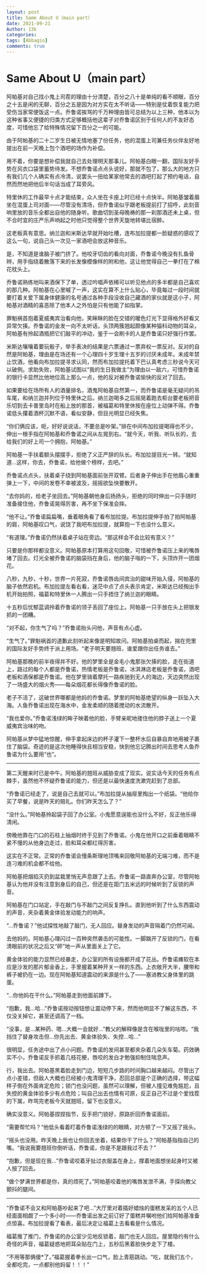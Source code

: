 ```yaml
---
layout: post
title: Same About U（main part）
date: 2021-09-21
Author: 13k
categories: 
tags: [Abbagio]
comments: true
---
```

# Same About U（main part）

阿帕基对自己找小鬼上司茬的理由十分清楚，百分之八十是单纯的看不顺眼，百分之十五是闲的无聊，百分之五是因为对方实在太不听话——特别是仗着恢复能力把受伤当家常便饭这一点。乔鲁诺挨骂的千万种理由皆可总结为以上三种，他本以为这种省事又便捷的归类方式足够概括他这辈子对乔鲁诺区别于任何人的不友好态度，可惜他忘了给特殊情况留下百分之一的可能。

由于阿帕基的二十二岁生日被无情地塞了份任务，他的混蛋上司兼任务伙伴友好地提出在前一天晚上包个酒吧的场作为补偿。

用不着，你要是想补偿我就自己去处理明天那事儿。阿帕基白眼一翻，国际友好手势在风衣口袋里蓄势待发。不想乔鲁诺点点头说好，那就不包了，那么大的地方只有我们几个人确实有点冷清，说罢头一扭给某家他常去的酒吧打起了预约电话，自然而然地把他后半句话当成了耳旁风。

特里休的工作最早十点才能结束，众人坐在卡座上时已经十点快半。阿帕基皱着眉坐在混蛋上司对面——尽管没有清场，但乔鲁诺似乎跟老板提前打了招呼，此刻音响里放的音乐全都出自他的随身听。歌曲切到圣母晚祷的那一刹那酒还未上桌，但不合时宜的庄严乐声响起之时他只觉得整个世界天旋地转堪比宿醉。

这老板真有意思。纳兰迦和米斯达早就开始吐槽，连布加拉提都一脸疑惑的感叹了这么一句，说自己头一次见一家酒吧会放这种音乐。

是，不知道是谁脑子被门挤了。他咬牙切齿的看向对面，乔鲁诺今晚没有扎鱼骨辫，用手指绕着散落下来的长发像模像样的附和他，这让他觉得自己一拳打在了棉花枕头上。

乔鲁诺熟练地叫来酒保下了单，透过吟唱声依稀可以听见他点的多半都是自己喜欢的那几种。阿帕基在心里嘁了一声，这实在算不上什么贴心，毕竟每过一段时间就要打着关爱下属身体健康的名号通过各种手段没收自己藏酒的家伙就是这小子，阿帕基对酒精的喜恶除了他本人之外怕是只有他能了如指掌。

罪魁祸首抱着夏威夷宾治看向他，笑眯眯的脸在交错的暖色灯光下显得格外好看又异常欠揍。乔鲁诺的金发一向不太听话，头顶两簇翘起颇像某种猫科动物的耳朵，阿帕基有拎起酒瓶把它们敲平的冲动，鉴于一会刷卡的人是乔鲁诺只好强行作罢。

米斯达嚷嚷着要玩骰子，举手表决的结果是六票通过一票弃权一票反对。反对的自然是阿帕基，理由是在场还有一个心理四十岁生理十五岁的讨厌未成年。未成年禁止饮酒，他看向布加拉提寻求认同，然而布加拉提托着下巴认真考虑三秒说今天可以破例。求助失败，阿帕基试图以“我的生日我做主”为理由以一敌六，可惜乔鲁诺的银行卡显然比他地位高上那么一点，他的反对被乔鲁诺愉快的反对了回去。

如果要给在场所有人的酒量排名，酒鬼阿帕基自然第一，而乔鲁诺是毫无疑问的吊车尾，和纳兰迦并列位于特里休之后。纳兰迦喝多之后摇晃着跑去柜台要老板把音乐切到去卡普里岛时在船上放的那首，被福葛和特里休按在座位上动弹不得。乔鲁诺低头攥着酒杯沉默不语，看似安静，但目光明显已经失焦。

“你们俩应该，呃，好好说说话，不要总是吵架。”排在中间布加拉提喝得也不少，伸出一根手指在阿帕基和乔鲁诺之间从左晃到右。“就今天，听我、听队长的，去给我们的好上司一个拥抱，阿帕基。”

阿帕基一手扶着额头摆摆手，拒绝了义正严辞的队长。布加拉提目光一转。“就知道...这样，你去，乔鲁诺，给他做个榜样，去吧。”

乔鲁诺点点头，扶着桌子绕到阿帕基面前张开双臂。后者身子伸出手在他眉心重重弹上一下，中间的发卷不幸被波及，摇摇欲坠快要散开。

“去你妈的，给老子坐回去。”阿帕基朝他身后扬扬头，拒绝的同时伸出一只手随时准备接住他，乔鲁诺晃得厉害，再不坐下保准会摔。

“他不让。”乔鲁诺扁扁嘴，垂着眼角看了看布加拉提。布加拉提伸手拍了拍阿帕基的肩，阿帕基叹口气，说饶了我吧布加拉提，就算抱一下也没什么意义。

“有道理。”乔鲁诺仍然扶着桌子站在旁边。“那这样会不会比较有意义？”

只要是你那样都没意义。阿帕基原本打算用这句回敬，可惜被乔鲁诺压上来的嘴唇堵了回去。灯光全被乔鲁诺的脑袋挡在身后，他的脑子嗡的一下，头顶炸开一团烟花。

八秒，九秒，十秒，世界一片死寂，乔鲁诺唇齿间宾治的甜味开始入侵，阿帕基的脑子依然宕机。布加拉提左看右看，迷茫中点了点头表示肯定，米斯达已经掏出手机开始拍照，福葛和特里休一人腾出一只手捂住了纳兰迦的眼睛。

十五秒后忧郁蓝调拎着乔鲁诺的领子丢回了座位上。阿帕基一只手放在头上把银发抓的一团糟。

“对不起，你生气了吗？”乔鲁诺抬头问他，声音有点心虚。

“生气了。”罪魁祸首的道歉此刻听起来像是明知故问。阿帕基拍桌而起，揣在兜里的国际友好手势终于派上用场。“老子明天要翘班，谁爱跟你出任务谁去。”

阿帕基那晚的前半夜得并不好。他的梦里全是金毛小鬼那张欠揍的脸，走在街道上，路过的每个人都是乔鲁诺，热情老板是乔鲁诺，冰淇淋店老板是乔鲁诺，酒吧老板和酒保都是乔鲁诺。他在梦里骑着摩托一路疾驰到无人的海边，天边突然出现了一场盛大的烟火秀——每朵烟花都长得像乔鲁诺的脸。

老子不活了，这破世界哪都是他妈的乔鲁诺。梦里的阿帕基绝望的纵身一跃坠入大海。人鱼乔鲁诺出现在海水中，金发柔顺的随着搅动的水流散开。

“我也爱你。”乔鲁诺浅绿的眸子映着他的脸，手臂亲昵地搂住他的脖子送上一个夏威夷宾治味的吻。

阿帕基从梦中猛地惊醒，伸手拿起床边的杯子灌下一整杯水后自暴自弃地用被子裹住了脑袋。奇迹的是这次他睡得快且相当安稳，快到他忘记腾出时间去思考人鱼乔鲁诺为什么要用“也”。

------

第二天醒来时已是中午。阿帕基的翘班从威胁变成了现实。说实话今天的任务有点棘手，虽然他不怀疑乔鲁诺的能力，但还是以最快速度洗漱完赶到了总部。

“乔鲁诺已经走了，说是自己去就可以。”布加拉提从抽屉里掏出一个纸袋。“他给你买了早餐，说是昨天的赔礼。你们昨天怎么了？”

“没什么。”阿帕基拎起袋子回了办公室。小鬼愿意逞能也没什么不好，反正他乐得清闲。

傍晚他靠在门口的石柱上抽烟时终于见到了乔鲁诺。小鬼在他开口之前垂着眼睛不紧不慢的从他身边走过，脸和耳朵都红得厉害。

这实在不正常。正常的乔鲁诺会慢条斯理地顶嘴来回敬阿帕基的无端刁难，而不是连刁难的机会都不给他。

阿帕基把烟掐灭扔到盆栽里悄无声息跟了上去。乔鲁诺一路直奔办公室，尽管阿帕基认为他并没有注意到身后的自己，但还是在距门五米远的时候听到了反锁的声音。

阿帕基在门口站定，手在敲门与不敲门之间反复挣扎。直到他听到了什么东西震动的声音，夹杂着黄金体验发动能力的响声。

“...乔鲁诺？”他试探性地敲了敲门，无人回应。替身发动的声音隔着门仍然可闻。

去他妈的。阿帕基心理闪过一百种突然袭击的可能性。一脚踹开了反锁的门，在看清眼前的状况之后又“砰”地一声从里面关上了它。

黄金体验的能力显然已经暴走，办公室的所有设施都开成了花丛。乔鲁诺瘫软在本应是沙发的那片郁金香上，手里握着某种开关一样的东西。上衣敞开大半，腰带和裤子被扔在一边。现在阿帕基知道震动的来源是什么了——塞进教父身体里的跳蛋。

“...你他妈在干什么。”阿帕基走到他面前蹲下。

“抱歉，我...哈...”乔鲁诺按动按钮想让震动停下来，然而他明显不了解这东西，不仅没关掉它，甚至还调高了一档。

“没事，是...某种药、嗯...大概一会就好...”教父的解释像是含在喉咙里的咕哝。“我挡住了替身攻击但...你先出去、黄金体验失、失控...哈...”

很明显，任务途中出了点小问题。乔鲁诺的发间甚至都夹杂着几朵矢车菊。药效确实不小，乔鲁诺反手抓着几枝花梗，唇咬的发白才勉强抑制住喘息声。

行，我出去。阿帕基黑着脸走到门边，短短几步路的时间胸口越来越闷。尽管出了点小差错，但敌人大概也已经被小鬼清理干净，忍回总部是个正确的选择，带这幅样子倒在外面肯定危险；锁门也没问题，虽然可以理解，但被人撞见难免尴尬，且失控的黄金体验多少有点危险；叫自己出去也情有可原，反正自己不过是个爱找茬的下属，昨骂完老板今天就翘班，留下也没意义。

确实没意义。阿帕基捏捏指节，反手把门锁好，原路折回乔鲁诺面前。

“需要帮忙吗？”他低头看着盯着乔鲁诺浅绿的的眼睛，对方顿了一下又摇了摇头。

“摇头也没用。昨天晚上我也让你回去坐着，结果你干了什么？”阿帕基指指自己的嘴。“我说我要翘班你倒听话，乔鲁诺，你是不是跟我过不去？”

“抱歉，但是现在我...”乔鲁诺咬着牙扯过衣服盖在身上，撑着地面想坐起身时又被人按了回去。

“做个梦满世界都是你，真的烦死了。”阿帕基咬着他的嘴唇发泄不满，手探向教父颤抖的腿间。

------


“乔鲁诺不会又和阿帕基吵起来了吧...”大厅里对着插好蜡烛的蛋糕发呆的五个人已经面面相觑了一个多小时——乔鲁诺出发之前订好了蛋糕并嘱咐他们给阿帕基准备点惊喜。布加拉提看了看表，最后决定让福葛上去看看是什么情况。

福葛推了推门，乔鲁诺的办公室少见地反锁着，敲门也无人回应。屋里隐约有什么奇怪的声音，福葛疑惑地把耳朵贴在门上，五秒后黑着脸快步走下了楼。

“不用等那俩傻*了。”福葛握着拳长出一口气，脸上青筋跳动。“吃，就我们五个，全都吃完，一点都别他妈留！！！”









